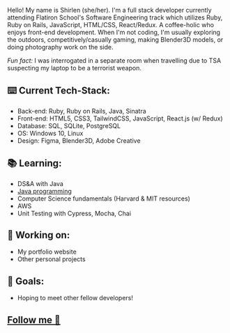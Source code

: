 Hello! My name is Shirlen (she/her). I'm a full stack developer currently attending Flatiron School's Software Engineering track 
which utilizes Ruby, Ruby on Rails, JavaScript, HTML/CSS, React/Redux. A coffee-holic who enjoys front-end development. When I'm not coding, 
I'm usually exploring the outdoors, competitively/casually gaming, making Blender3D models, or doing photography work on the side.

_Fun fact:_ I was interrogated in a separate room when travelling due to TSA suspecting my laptop to be a terrorist weapon.


## ⌨️ Current Tech-Stack:

* Back-end: Ruby, Ruby on Rails, Java, Sinatra
* Front-end: HTML5, CSS3, TailwindCSS, JavaScript, React.js (w/ Redux)
* Database: SQL, SQLite, PostgreSQL
* OS: Windows 10, Linux
* Design: Figma, Blender3D, Adobe Creative

## 📚 Learning:

* DS&A with Java
* [Java programming](https://www.github.com/Ro5hi/studying_java)
* Computer Science fundamentals (Harvard & MIT resources)
* AWS
* Unit Testing with Cypress, Mocha, Chai

## 🧾 Working on:

* My portfolio website
* Other personal projects

## 📌 Goals:

* Hoping to meet other fellow developers!

## [Follow me 📲 ](https://linktr.ee/slend) ##
